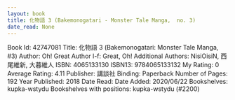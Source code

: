 ```yaml
---
layout: book
title: 化物語 3 (Bakemonogatari - Monster Tale Manga,  no. 3)
date_read: None
---
```


Book Id: 42747081
Title: 化物語 3 (Bakemonogatari: Monster Tale Manga, #3)
Author: Oh! Great
Author l-f: Great, Oh!
Additional Authors: NisiOisiN, 西尾維新, 大暮維人
ISBN: 4065133130
ISBN13: 9784065133132
My Rating: 0
Average Rating: 4.11
Publisher: 講談社
Binding: Paperback
Number of Pages: 192
Year Published: 2018
Date Read: 
Date Added: 2020/06/22
Bookshelves: kupka-wstydu
Bookshelves with positions: kupka-wstydu (#2200)


